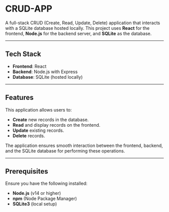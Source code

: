# CRUD-APP

A full-stack CRUD (Create, Read, Update, Delete) application that interacts with a SQLite database hosted locally. This project uses **React** for the frontend, **Node.js** for the backend server, and **SQLite** as the database.

---

## Tech Stack
- **Frontend**: React
- **Backend**: Node.js with Express
- **Database**: SQLite (hosted locally)

---

## Features
This application allows users to:
- **Create** new records in the database.
- **Read** and display records on the frontend.
- **Update** existing records.
- **Delete** records.

The application ensures smooth interaction between the frontend, backend, and the SQLite database for performing these operations.

---

## Prerequisites
Ensure you have the following installed:
- **Node.js** (v14 or higher)
- **npm** (Node Package Manager)
- **SQLite3** (local setup)